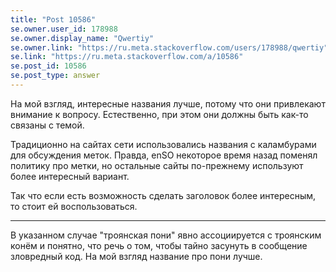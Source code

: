 ```yaml
---
title: "Post 10586"
se.owner.user_id: 178988
se.owner.display_name: "Qwertiy"
se.owner.link: "https://ru.meta.stackoverflow.com/users/178988/qwertiy"
se.link: "https://ru.meta.stackoverflow.com/a/10586"
se.post_id: 10586
se.post_type: answer
---
```

<p>На мой взгляд, интересные названия лучше, потому что они привлекают внимание к вопросу. Естественно, при этом они должны быть как-то связаны с темой.</p>
<p>Традиционно на сайтах сети использовались названия с каламбурами для обсуждения меток. Правда, enSO некоторое время назад поменял политику про метки, но остальные сайты по-прежнему используют более интересный вариант.</p>
<p>Так что если есть возможность сделать заголовок более интересным, то стоит ей воспользоваться.</p>
<hr />
<p>В указанном случае &quot;троянская пони&quot; явно ассоциируется с троянским конём и понятно, что речь о том, чтобы тайно засунуть в сообщение зловредный код. На мой взгляд название про пони лучше.</p>
